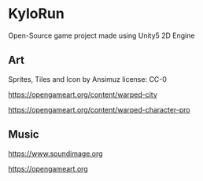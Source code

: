 # KyloRun
Open-Source game project made using Unity5 2D Engine

## Art
Sprites, Tiles and Icon by Ansimuz
license: CC-0
  
  https://opengameart.org/content/warped-city
  
  https://opengameart.org/content/warped-character-pro
  
## Music 
  https://www.soundimage.org
  
  https://opengameart.org
